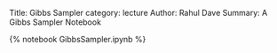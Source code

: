 Title: Gibbs Sampler
category: lecture
Author: Rahul Dave
Summary: A Gibbs Sampler Notebook

{% notebook GibbsSampler.ipynb %}

